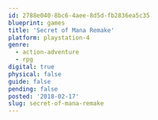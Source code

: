 ```yaml
---
id: 2788e040-8bc6-4aee-8d5d-fb2836ea5c35
blueprint: games
title: 'Secret of Mana Remake'
platform: playstation-4
genre:
  - action-adventure
  - rpg
digital: true
physical: false
guide: false
pending: false
posted: '2018-02-17'
slug: secret-of-mana-remake
---
```

